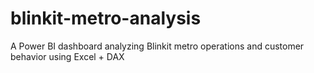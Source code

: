 # blinkit-metro-analysis
A Power BI dashboard analyzing Blinkit metro operations and customer behavior using Excel + DAX
